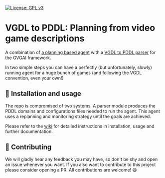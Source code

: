 [![License: GPL v3](https://img.shields.io/badge/License-GPLv3-blue.svg)](https://www.gnu.org/licenses/gpl-3.0)

# VGDL to PDDL: Planning from video game descriptions

A combination of [a planning based agent](https://github.com/Vol0kin/gvgai-pddl) with a [VGDL to PDDL parser](https://github.com/IgnacioVellido/VGDL-to-HTN-Parser) for the GVGAI framework. 

In two simple steps you can have a perfectly (but unfortunately, slowly) running agent for a huge bunch of games (and following the VGDL convention, even your own!)

## :wrench: Installation and usage

The repo is compromised of two systems. A parser module produces the PDDL domains and configurations files needed to run the agent. This agent uses a replanning and monitoring strategy until the goals are achieved.

Please refer to the [wiki](https://github.com/IgnacioVellido/VGDL-PDDL/wiki/Usage) for detailed instructions in installation, usage and further documentation.

## :handshake: Contributing

We will gladly hear any feedback you may have, so don't be shy and open an issue whenever you want.
If you also want to contribute to this project please consider opening a PR. All contributions are welcome! :smile: